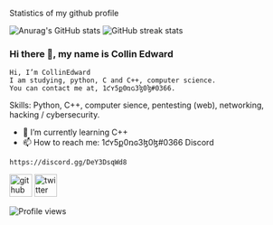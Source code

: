 Statistics of my github profile

![Anurag's GitHub stats](https://github-readme-stats.vercel.app/api?username=CollinEdward&theme=prussian&show_icons=true)
![GitHub streak stats](https://github-readme-streak-stats.herokuapp.com/?user=CollinEdward)

### Hi there 👋, my name is Collin  Edward
    Hi, I’m CollinEdward
    I am studying, python, C and C++, computer science.
    You can contact me at, 1ƈʏ5ք0ռɢ3ɮ0ɮ#0366.

Skills: Python, C++, computer sience, pentesting (web), networking, hacking / cybersecurity.

- 🌱 I’m currently learning C++ 
- 📫 How to reach me: 1ƈʏ5ք0ռɢ3ɮ0ɮ#0366 
Discord
```
https://discord.gg/DeY3DsqWd8
```
[<img src='https://cdn.jsdelivr.net/npm/simple-icons@3.0.1/icons/github.svg' alt='github' height='40'>](https://github.com/CollinEdward)  [<img src='https://cdn.jsdelivr.net/npm/simple-icons@3.0.1/icons/twitter.svg' alt='twitter' height='40'>](https://twitter.com/1cy5p0ng3b0b)  

![Profile views](https://gpvc.arturio.dev/CollinEdward)
